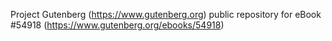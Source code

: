 Project Gutenberg (https://www.gutenberg.org) public repository for eBook #54918 (https://www.gutenberg.org/ebooks/54918)
